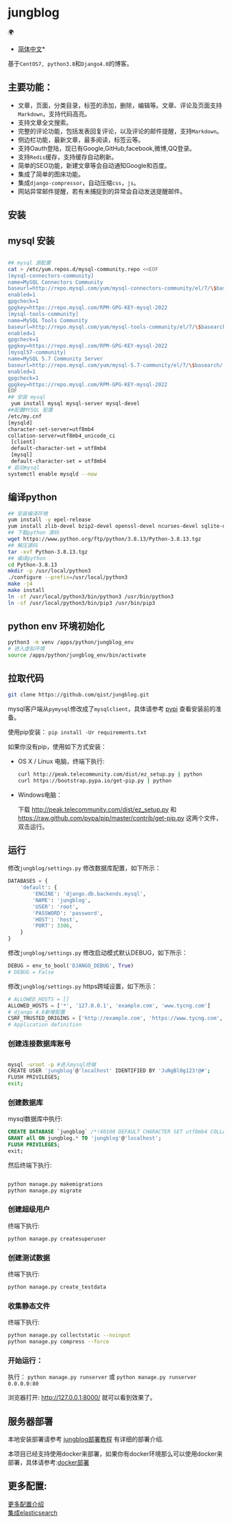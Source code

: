 # jungblog

🌍
* [简体中文](README.md)*

基于`CentOS7, python3.8`和`Django4.0`的博客。   

## 主要功能：
- 文章，页面，分类目录，标签的添加，删除，编辑等。文章、评论及页面支持`Markdown`，支持代码高亮。
- 支持文章全文搜索。
- 完整的评论功能，包括发表回复评论，以及评论的邮件提醒，支持`Markdown`。
- 侧边栏功能，最新文章，最多阅读，标签云等。
- 支持Oauth登陆，现已有Google,GitHub,facebook,微博,QQ登录。
- 支持`Redis`缓存，支持缓存自动刷新。
- 简单的SEO功能，新建文章等会自动通知Google和百度。
- 集成了简单的图床功能。
- 集成`django-compressor`，自动压缩`css`，`js`。
- 网站异常邮件提醒，若有未捕捉到的异常会自动发送提醒邮件。

## 安装
## mysql 安装

```bash

## mysql 源配置
cat > /etc/yum.repos.d/mysql-community.repo <<EOF
[mysql-connectors-community]
name=MySQL Connectors Community
baseurl=http://repo.mysql.com/yum/mysql-connectors-community/el/7/\$basearch/
enabled=1
gpgcheck=1
gpgkey=https://repo.mysql.com/RPM-GPG-KEY-mysql-2022
[mysql-tools-community]
name=MySQL Tools Community
baseurl=http://repo.mysql.com/yum/mysql-tools-community/el/7/\$basearch/
enabled=1
gpgcheck=1
gpgkey=https://repo.mysql.com/RPM-GPG-KEY-mysql-2022
[mysql57-community]
name=MySQL 5.7 Community Server
baseurl=http://repo.mysql.com/yum/mysql-5.7-community/el/7/\$basearch/
enabled=1
gpgcheck=1
gpgkey=https://repo.mysql.com/RPM-GPG-KEY-mysql-2022
EOF
## 安装 mysql
 yum install mysql mysql-server mysql-devel
##配置MYSQL 配置
/etc/my.cnf
[mysqld]
character-set-server=utf8mb4
collation-server=utf8mb4_unicode_ci
 [client]
 default-character-set = utf8mb4
 [mysql]
 default-character-set = utf8mb4
# 启动mysql 
systemctl enable mysqld --now

```

## 编译python

```bash 
## 安装编译环境
yum install -y epel-release
yum install zlib-devel bzip2-devel openssl-devel ncurses-devel sqlite-devel readline-devel tk-devel gcc make libffi-devel
## 下载python 源码
wget https://www.python.org/ftp/python/3.8.13/Python-3.8.13.tgz
## 解压源码
tar -xvf Python-3.8.13.tgz
## 编译python
cd Python-3.8.13
mkdir -p /usr/local/python3
./configure --prefix=/usr/local/python3
make -j4
make install
ln -sf /usr/local/python3/bin/python3 /usr/bin/python3
ln -sf /usr/local/python3/bin/pip3 /usr/bin/pip3
```

## python env 环境初始化

```bash
python3 -m venv /apps/python/jungblog_env
# 进入虚拟环境
source /apps/python/jungblog_env/bin/activate
```

## 拉取代码

```bash
git clone https://github.com/qist/jungblog.git
```

mysql客户端从`pymysql`修改成了`mysqlclient`，具体请参考 [pypi](https://pypi.org/project/mysqlclient/) 查看安装前的准备。

使用pip安装： `pip install -Ur requirements.txt`

如果你没有pip，使用如下方式安装：
- OS X / Linux 电脑，终端下执行: 

    ```bash
    curl http://peak.telecommunity.com/dist/ez_setup.py | python
    curl https://bootstrap.pypa.io/get-pip.py | python
    ```

- Windows电脑：

    下载 http://peak.telecommunity.com/dist/ez_setup.py 和 https://raw.github.com/pypa/pip/master/contrib/get-pip.py 这两个文件，双击运行。 



## 运行

 修改`jungblog/settings.py` 修改数据库配置，如下所示：

```python
DATABASES = {
    'default': {
        'ENGINE': 'django.db.backends.mysql',
        'NAME': 'jungblog',
        'USER': 'root',
        'PASSWORD': 'password',
        'HOST': 'host',
        'PORT': 3306,
    }
}
```

修改`jungblog/settings.py` 修改启动模式默认DEBUG，如下所示：

```python
DEBUG = env_to_bool('DJANGO_DEBUG', True)
# DEBUG = False
```

修改`jungblog/settings.py` https跨域设置，如下所示：

```python
# ALLOWED_HOSTS = []
ALLOWED_HOSTS = ['*', '127.0.0.1', 'example.com', 'www.tycng.com']
# django 4.0新增配置
CSRF_TRUSTED_ORIGINS = ['http://example.com', 'https://www.tycng.com', 'http://www.tycng.com']
# Application definition
```

### 创建连接数据库账号

```bash

mysql -uroot -p #进入mysql终端
CREATE USER 'jungblog'@'localhost' IDENTIFIED BY 'JuNgBlOg123!@#';
FLUSH PRIVILEGES;
exit;
```

### 创建数据库

mysql数据库中执行:

```sql
CREATE DATABASE `jungblog` /*!40100 DEFAULT CHARACTER SET utf8mb4 COLLATE utf8mb4_unicode_ci */;
GRANT all ON jungblog.* TO 'jungblog'@'localhost';
FLUSH PRIVILEGES;
exit;
```

然后终端下执行:

```bash

python manage.py makemigrations
python manage.py migrate
```

### 创建超级用户

 终端下执行:

```bash
python manage.py createsuperuser
```

### 创建测试数据

终端下执行:

```bash
python manage.py create_testdata
```

### 收集静态文件

终端下执行:
  
```bash
python manage.py collectstatic --noinput
python manage.py compress --force
```

### 开始运行：

执行： `python manage.py runserver` 或 `python manage.py runserver 0.0.0.0:80`


浏览器打开: http://127.0.0.1:8000/  就可以看到效果了。  

## 服务器部署

本地安装部署请参考 [jungblog部署教程](https://www.tycng.com/article/2019/8/5/58.html)
有详细的部署介绍.    

本项目已经支持使用docker来部署，如果你有docker环境那么可以使用docker来部署，具体请参考:[docker部署](/docs/docker.md)



## 更多配置:
[更多配置介绍](/docs/config.md)  
[集成elasticsearch](/docs/es.md)
